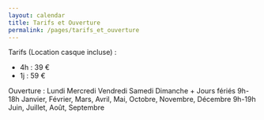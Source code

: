 ```yaml
---
layout: calendar
title: Tarifs et Ouverture
permalink: /pages/tarifs_et_ouverture
---
```


Tarifs (Location casque incluse) :

- 4h : 39 €
- 1j : 59 €

Ouverture : Lundi Mercredi Vendredi Samedi Dimanche + Jours fériés
9h-18h Janvier, Février, Mars, Avril, Mai, Octobre, Novembre, Décembre
9h-19h Juin, Juillet, Août, Septembre
